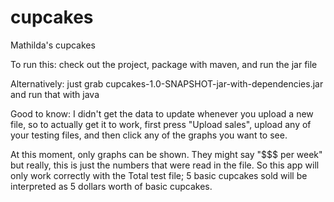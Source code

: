 # cupcakes
Mathilda's cupcakes

To run this: check out the project, package with maven, and run the jar file

Alternatively: just grab cupcakes-1.0-SNAPSHOT-jar-with-dependencies.jar and run that with java


Good to know: I didn't get the data to update whenever you upload a new file, so to actually get it to work, first press "Upload sales", upload any of your testing files, and then click any of the graphs you want to see.

At this moment, only graphs can be shown. They might say "$$$ per week" but really, this is just the numbers that were read in the file. So this app will only work correctly with the Total test file; 5 basic cupcakes sold will be interpreted as 5 dollars worth of basic cupcakes.
